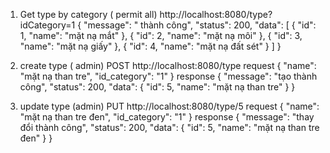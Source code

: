 1. Get type by category ( permit all)
http://localhost:8080/type?idCategory=1
{
    "message": " thành công",
    "status": 200,
    "data": [
        {
            "id": 1,
            "name": "mặt nạ mắt"
        },
        {
            "id": 2,
            "name": "mặt nạ môi"
        },
        {
            "id": 3,
            "name": "mặt nạ giấy"
        },
        {
            "id": 4,
            "name": "mặt nạ đất sét"
        }
    ]
}

2. create type ( admin)
POST
http://localhost:8080/type
request
{
    "name": "mặt nạ than tre",
    "id_category": "1"
}
response
{
    "message": "tạo thành công",
    "status": 200,
    "data": {
        "id": 5,
        "name": "mặt nạ than tre"
    }
}

3. update type (admin)
PUT
http://localhost:8080/type/5
request
{
    "name": "mặt nạ than tre đen",
    "id_category": "1"
}
response
{
    "message": "thay đổi thành công",
    "status": 200,
    "data": {
        "id": 5,
        "name": "mặt nạ than tre đen"
    }
}

